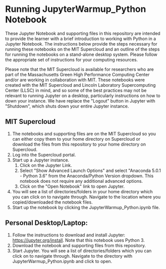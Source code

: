 # Running JupyterWarmup_Python Notebook

These Jupyter Notebook and supporting files in this repository are intended to provide the learner with a brief introduction to working with Python in a Jupyter Notebook.  The instructions below provide the steps necessary for running these notebooks on the MIT Supercloud and an outline of the steps for running the notebooks on a stand-alone desktop system.  Please follow the appropriate set of instructions for your computing resources.

Please note that the MIT Supercloud is available for researchers who are part of the Massachusetts Green High Performance Computing Center and/or are working in collaboration with MIT.  These notebooks were created with the MIT Supercloud and Lincoln Laboratory Supercomputing Center (LLSC) in mind, and so some of the best practices may not be relevant to running Jupyter on a desktop, particularly instructions on how to down your instance. We have replace the "Logout" button in Jupyter with "Shutdown", which shuts down your entire Jupyter instance.


## MIT Supercloud

1. The notebooks and supporting files are on the MIT Supercloud so you can either copy them to your home directory on Supercloud or download the files from this repository to your home directory on Supercloud.
2. Log into the Supercloud portal.
3. Start up a Jupyter instance.
   1. Click on the Jupyter Link.
   2. Select "Show Advanced Launch Options" and select "Anaconda 5.0.1 - Python 3.6" from the Anaconda/Python Version dropdown. This notebook does not require any additional advanced options.
   3. Click on the "Open Notebook" link to open Jupyter.
4. You will see a list of directories/folders in your home directory which you can click on to navigate through. Navigate to the location where you copied/downloaded the notebook files.
5. Start up the notebook by clicking the JupyterWarmup_Python.ipynb file.


## Personal Desktop/Laptop:

1. Follow the instructions to download and install Jupyter: https://jupyter.org/install. Note that this notebook uses Python 3.
2. Download the notebook and supporting files from this repository.
3. Start Jupyter. You will see a list of directories/folders which you can click on to navigate through. Navigate to the directory with JupyterWarmup_Python.ipynb and click to open.